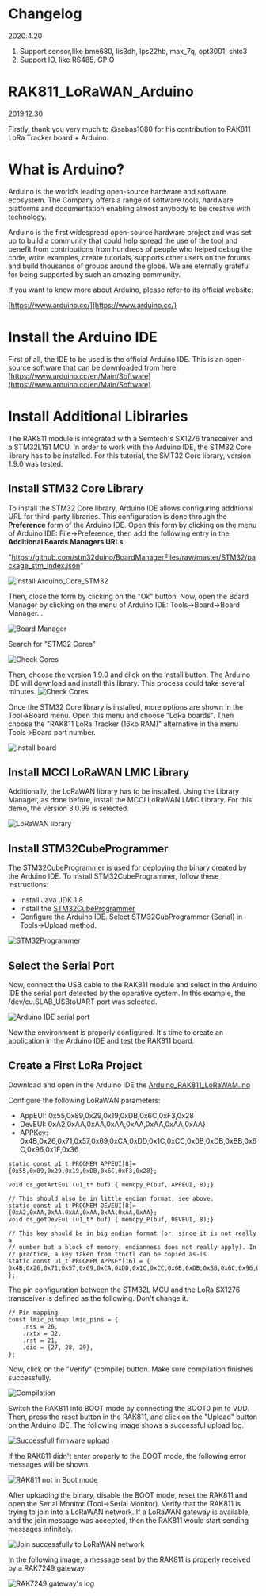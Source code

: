

# Changelog 
2020.4.20

1. Support sensor,like bme680, lis3dh, lps22hb, max_7q, opt3001, shtc3
2. Support IO, like RS485, GPIO

# RAK811_LoRaWAN_Arduino 
2019.12.30

Firstly, thank you very much to @sabas1080 for his contribution to RAK811 LoRa Tracker board + Arduino.

# What is Arduino?

Arduino is the world’s leading open-source hardware and software ecosystem. The Company offers a range of software tools, hardware platforms and documentation enabling almost anybody to be creative with technology.

Arduino is the first widespread open-source hardware project and was set up to build a community that could help spread the use of the tool and benefit from contributions from hundreds of people who helped debug the code, write examples, create tutorials, supports other users on the forums and build thousands of groups around the globe. We are eternally grateful for being supported by such an amazing community.

If you want to know more about Arduino, please refer to its official website:  

[https://www.arduino.cc/](https://www.arduino.cc/)

# Install the Arduino IDE  
First of all, the IDE to be used is the official Arduino IDE. This is an open-source software that can be downloaded from here:
[https://www.arduino.cc/en/Main/Software](https://www.arduino.cc/en/Main/Software)

# Install Additional Libiraries
The RAK811 module is integrated with a Semtech's SX1276 transceiver and a STM32L151 MCU. In order to work with the Arduino IDE, the STM32 Core library has to be installed. For this tutorial, the SMT32 Core library, version 1.9.0 was tested. 

## Install STM32 Core Library  
To install the STM32 Core library,  Arduino IDE allows configuring additional URL for third-party libraries. This configuration is done through the **Preference** form of the Arduino IDE. Open this form by clicking on the menu of Arduino IDE: File->Preference, then add the following entry in the **Additional Boards Managers URLs**

"https://github.com/stm32duino/BoardManagerFiles/raw/master/STM32/package_stm_index.json"

![install Arduino_Core_STM32](res/image/install%20Arduino_Core_STM32.png)  


Then, close the form by clicking on the "Ok" button. Now, open the Board Manager by clicking on the menu of Arduino IDE: Tools->Board->Board Manager...

![Board Manager](res/image/Arduino_RAK811_Board_Manager.png)



Search for "STM32 Cores"


![Check Cores](res/image/Arduino-STM32-lib-selection.png)

Then, choose the version 1.9.0 and click on the Install button. The Arduino IDE will download and install this library. This process could take several minutes. 
![Check Cores](res/image/Arduino-STM32-lib-installed.png)

Once the STM32 Core library is installed, more options are shown in the Tool->Board menu. Open this menu and choose "LoRa boards". Then choose the "RAK811 LoRa Tracker (16kb RAM)" alternative in the menu Tools->Board part number. 

![install board](res/image/install%20Board.png)

## Install MCCI LoRaWAN LMIC Library 
Additionally, the LoRaWAN library has to be installed. Using the Library Manager, as done before, install the MCCI LoRaWAN LMIC Library. For this demo, the version 3.0.99 is selected. 

![LoRaWAN library](res/image/MCCI_LoRaWAN_LMIC_Library.png)

## Install STM32CubeProgrammer

The STM32CubeProgrammer is used for deploying the binary created by the Arduino IDE. To install STM32CubeProgrammer, follow these instructions:



  - install Java JDK 1.8 
  - install the [STM32CubeProgrammer](https://www.st.com/en/development-tools/stm32cubeprog.html)
  - Configure the Arduino IDE. Select STM32CubProgrammer (Serial) in Tools->Upload method. 

![STM32Programmer](res/image/Arduino_use_STM32Programmer.png)

## Select the Serial Port 

Now, connect the USB cable to the RAK811 module and select in the Arduino IDE the serial port detected by the operative system. In this example, the /dev/cu.SLAB_USBtoUART port was selected. 

![Arduino IDE serial port](res/image/Arduino_RAK811_serial_port.png)

Now the environment is properly configured. It's time to create an application in the Arduino IDE and test the RAK811 board.


## Create a First LoRa Project 
Download and open in the Arduino IDE the [Arduino_RAK811_LoRaWAM.ino](Arduino_RAK811_LoRaWAN/Arduino_RAK811_LoRaWAN.ino) 

Configure the following LoRaWAN parameters:



  - AppEUI: 0x55,0x89,0x29,0x19,0xDB,0x6C,0xF3,0x28
  - DevEUI: 0xA2,0xAA,0xAA,0xAA,0xAA,0xAA,0xAA,0xAA}
  - APPKey: 0x4B,0x26,0x71,0x57,0x69,0xCA,0xDD,0x1C,0xCC,0x0B,0xDB,0xBB,0x6C,0x96,0x1F,0x36


```
static const u1_t PROGMEM APPEUI[8]={0x55,0x89,0x29,0x19,0xDB,0x6C,0xF3,0x28};

void os_getArtEui (u1_t* buf) { memcpy_P(buf, APPEUI, 8);}

// This should also be in little endian format, see above.
static const u1_t PROGMEM DEVEUI[8]={0xA2,0xAA,0xAA,0xAA,0xAA,0xAA,0xAA,0xAA};
void os_getDevEui (u1_t* buf) { memcpy_P(buf, DEVEUI, 8);}

// This key should be in big endian format (or, since it is not really a
// number but a block of memory, endianness does not really apply). In
// practice, a key taken from ttnctl can be copied as-is.
static const u1_t PROGMEM APPKEY[16] = { 0x4B,0x26,0x71,0x57,0x69,0xCA,0xDD,0x1C,0xCC,0x0B,0xDB,0xBB,0x6C,0x96,0x1F,0x36 };
```

The pin configuration between the STM32L MCU and the LoRa SX1276 transceiver is defined as the following. Don't change it. 

```
// Pin mapping
const lmic_pinmap lmic_pins = {
    .nss = 26,
    .rxtx = 32,
    .rst = 21,
    .dio = {27, 28, 29},
};
```

Now, click on the "Verify" (compile) button. Make sure compilation finishes successfully. 

![Compilation](res/image/Arduino_RAK811_Compilation.png)

Switch the RAK811 into BOOT mode by connecting the BOOT0 pin to VDD. Then, press the reset button in the RAK811, and click on the "Upload" button on the Arduino IDE. The following image shows a successful upload log.

![Successfull firmware upload](res/image/RAK811_firmware_upload_successfull.png)

If the RAK811 didn't enter properly to the BOOT mode, the following error messages will be shown. 

![RAK811 not in Boot mode](res/image/RAK811_boot_mode_error.png)

After uploading the binary, disable the BOOT mode, reset the RAK811 and open the Serial Monitor (Tool->Serial Monitor). Verify that the RAK811 is trying to join into a LoRaWAN network. If a LoRaWAN gateway is available, and the join message was accepted, then the RAK811 would start sending messages infinitely.

![Join successfully to LoRaWAN network](res/image/RAK811_Join_successfull.png)

In the following image, a message sent by the RAK811 is properly received by a RAK7249 gateway.

![RAK7249 gateway's log](res/image/RAK811_connected_to_a_RAK7249_gateway.png)
